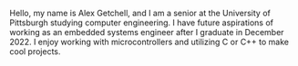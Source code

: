 Hello, my name is Alex Getchell, and I am a senior at the University of Pittsburgh studying computer engineering.
I have future aspirations of working as an embedded systems engineer after I graduate in December 2022. I enjoy
working with microcontrollers and utilizing C or C++ to make cool projects.
